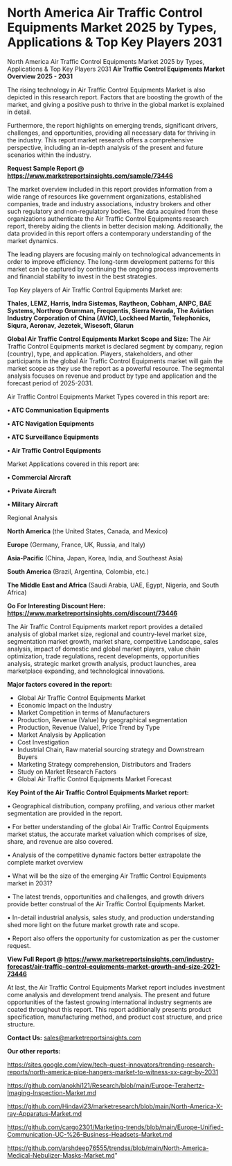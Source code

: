 # North America Air Traffic Control Equipments Market 2025 by Types, Applications & Top Key Players 2031
North America Air Traffic Control Equipments Market 2025 by Types, Applications & Top Key Players 2031
<Strong> Air Traffic Control Equipments Market Overview 2025 - 2031</strong>

The rising technology in Air Traffic Control Equipments Market is also depicted in this research report. Factors that are boosting the growth of the market, and giving a positive push to thrive in the global market is explained in detail.

Furthermore, the report highlights on emerging trends, significant drivers, challenges, and opportunities, providing all necessary data for thriving in the industry. This report market research offers a comprehensive perspective, including an in-depth analysis of the present and future scenarios within the industry.

<strong>Request Sample Report @ <a href=https://www.marketreportsinsights.com/sample/73446>https://www.marketreportsinsights.com/sample/73446</a></strong>

The market overview included in this report provides information from a wide range of resources like government organizations, established companies, trade and industry associations, industry brokers and other such regulatory and non-regulatory bodies. The data acquired from these organizations authenticate the Air Traffic Control Equipments research report, thereby aiding the clients in better decision making. Additionally, the data provided in this report offers a contemporary understanding of the market dynamics.

The leading players are focusing mainly on technological advancements in order to improve efficiency. The long-term development patterns for this market can be captured by continuing the ongoing process improvements and financial stability to invest in the best strategies.

Top Key players of Air Traffic Control Equipments Market are:

<strong>Thales, LEMZ, Harris, Indra Sistemas, Raytheon, Cobham, ANPC, BAE Systems, Northrop Grumman, Frequentis, Sierra Nevada, The Aviation Industry Corporation of China (AVIC), Lockheed Martin, Telephonics, Siqura, Aeronav, Jezetek, Wisesoft, Glarun</strong>

<strong><b>Global Air Traffic Control Equipments Market Scope and Size:</b></strong>
The Air Traffic Control Equipments market is declared segment by company, region (country), type, and application. Players, stakeholders, and other participants in the global Air Traffic Control Equipments market will gain the market scope as they use the report as a powerful resource. The segmental analysis focuses on revenue and product by type and application and the forecast period of 2025-2031.

Air Traffic Control Equipments Market Types covered in this report are:

<strong>• ATC Communication Equipments

• ATC Navigation Equipments

• ATC Surveillance Equipments

• Air Traffic Control Equipments</strong>

Market Applications covered in this report are:

<strong>• Commercial Aircraft

• Private Aircraft

• Military Aircraft</strong> 

Regional Analysis

<strong>North America</strong> (the United States, Canada, and Mexico)

<strong>Europe</strong> (Germany, France, UK, Russia, and Italy)

<strong>Asia-Pacific</strong> (China, Japan, Korea, India, and Southeast Asia)

<strong>South America</strong> (Brazil, Argentina, Colombia, etc.)

<strong>The Middle East and Africa</strong> (Saudi Arabia, UAE, Egypt, Nigeria, and South Africa)

<strong>Go For Interesting Discount Here: <a href=https://www.marketreportsinsights.com/discount/73446>https://www.marketreportsinsights.com/discount/73446</a></strong>

The Air Traffic Control Equipments market report provides a detailed analysis of global market size, regional and country-level market size, segmentation market growth, market share, competitive Landscape, sales analysis, impact of domestic and global market players, value chain optimization, trade regulations, recent developments, opportunities analysis, strategic market growth analysis, product launches, area marketplace expanding, and technological innovations.

<strong><b>Major factors covered in the report:</b></strong>
<ul>
  <li>Global Air Traffic Control Equipments Market </li>
  <li>Economic Impact on the Industry</li>
  <li>Market Competition in terms of Manufacturers</li>
  <li>Production, Revenue (Value) by geographical segmentation</li>
  <li>Production, Revenue (Value), Price Trend by Type</li>
  <li>Market Analysis by Application</li>
  <li>Cost Investigation</li>
  <li>Industrial Chain, Raw material sourcing strategy and Downstream Buyers</li>
  <li>Marketing Strategy comprehension, Distributors and Traders</li>
  <li>Study on Market Research Factors</li>
  <li>Global Air Traffic Control Equipments Market Forecast</li>
</ul>

<strong><b>Key Point of the Air Traffic Control Equipments Market report:</b></strong>

• Geographical distribution, company profiling, and various other market segmentation are provided in the report.

• For better understanding of the global Air Traffic Control Equipments market status, the accurate market valuation which comprises of size, share, and revenue are also covered.

• Analysis of the competitive dynamic factors better extrapolate the complete market overview

• What will be the size of the emerging Air Traffic Control Equipments market in 2031?

• The latest trends, opportunities and challenges, and growth drivers provide better construal of the Air Traffic Control Equipments Market.

• In-detail industrial analysis, sales study, and production understanding shed more light on the future market growth rate and scope.

• Report also offers the opportunity for customization as per the customer request.

<strong><b>View Full Report @ <a href=https://www.marketreportsinsights.com/industry-forecast/air-traffic-control-equipments-market-growth-and-size-2021-73446>https://www.marketreportsinsights.com/industry-forecast/air-traffic-control-equipments-market-growth-and-size-2021-73446</a></b></strong>


At last, the Air Traffic Control Equipments Market report includes investment come analysis and development trend analysis. The present and future opportunities of the fastest growing international industry segments are coated throughout this report. This report additionally presents product specification, manufacturing method, and product cost structure, and price structure.

<strong>Contact Us:</strong>
sales@marketreportsinsights.com

<strong>Our other reports:</strong>

<a href=https://sites.google.com/view/tech-quest-innovators/trending-research-reports/north-america-pipe-hangers-market-to-witness-xx-cagr-by-2031>https://sites.google.com/view/tech-quest-innovators/trending-research-reports/north-america-pipe-hangers-market-to-witness-xx-cagr-by-2031</a>

<a href=https://github.com/anokhi121/Research/blob/main/Europe-Terahertz-Imaging-Inspection-Market.md>https://github.com/anokhi121/Research/blob/main/Europe-Terahertz-Imaging-Inspection-Market.md</a>

<a href=https://github.com/Hindavi23/marketresearch/blob/main/North-America-X-ray-Apparatus-Market.md>https://github.com/Hindavi23/marketresearch/blob/main/North-America-X-ray-Apparatus-Market.md</a>

<a href=https://github.com/cargo2301/Marketing-trends/blob/main/Europe-Unified-Communication-UC-%26-Business-Headsets-Market.md>https://github.com/cargo2301/Marketing-trends/blob/main/Europe-Unified-Communication-UC-%26-Business-Headsets-Market.md</a>

<a href=https://github.com/arshdeep76555/trendss/blob/main/North-America-Medical-Nebulizer-Masks-Market.md>https://github.com/arshdeep76555/trendss/blob/main/North-America-Medical-Nebulizer-Masks-Market.md</a>"
